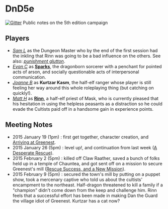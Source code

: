 # DnD5e

[![Gitter](https://badges.gitter.im/Join%20Chat.svg)](https://gitter.im/runicfox/DnD5e?utm_source=badge&utm_medium=badge&utm_campaign=pr-badge&utm_content=badge)
Public notes on the 5th edition campaign

## Players ##

* _[Sam L](https://github.com/AsmodeusXI)_ as the Dungeon Master who by the end of the first session had the inkling that Rinn was going to be a bad influence on the others. See also: _[punishment glutton](http://www.chrisrue.com/funcave/graphics/community.jpg)_.
* _[Evan C](https://github.com/ecowden)_ as **[Sparks](characters/sparks.md)**, the dragonborn sorcerer with a penchant for pointed acts of arson, and socially questionable acts of interpersonal communication.
* _[Joanne B](https://github.com/joanne-jjb)_ as **Kurtzar Kasm**, the half-elf ranger whose player is still feeling her way around this whole roleplaying thing (but catching on quickly!).
* _[Matt H](https://github.com/runicfox)_ as **[Rinn](characters/rinn.md)**, a half-elf priest of Mask, who is currently pleased that his hesitation in using the helpless peasants as a distraction so he could evade the Cultists paid off in a handsome gain in experience points.

## Meeting Notes ##

* 2015 January 19 (1pm) : first get together, character creation, and [Arriving at Greenest](campaign_notes/README.md:arrival-at-greenest).
* 2015 January 26 (5pm) : level up!, and continuation from last week ([A Desperate Rescue](campaign_notes#a-desperate-rescue)).
* 2015 February 2 (5pm) : killed off Claw Raather, saved a bunch of folks held up in a temple of Chauntea, and got sent off on a mission to secure Greenest's mill ([Rescue Success, and a New Mission](campaign_notes#rescue-success-and-a-new-mission)).
* 2015 February 9 (5pm) : secured the town's mill by putting on a puppet show, took a mercenary captive who told us about the cultists' encampment to the northeast.  Half-dragon threatened to kill a family if a "champion" didn't come down from the keep and challenge him.  Rinn feels that a successful effort has been made in making Dan the Guard the village idiot of Greenest.  Kurtzar has a cat now?
